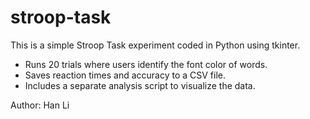 # stroop-task
This is a simple Stroop Task experiment coded in Python using tkinter.

- Runs 20 trials where users identify the font color of words.
- Saves reaction times and accuracy to a CSV file.
- Includes a separate analysis script to visualize the data.

Author: Han Li
